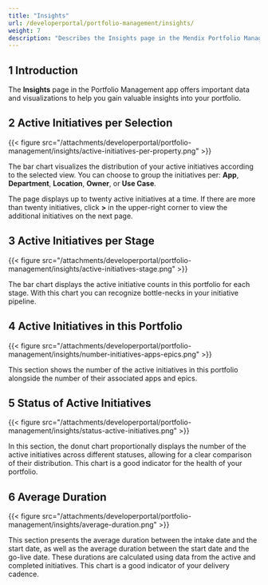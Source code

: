 ```yaml
---
title: "Insights"
url: /developerportal/portfolio-management/insights/
weight: 7
description: "Describes the Insights page in the Mendix Portfolio Management app."
---
```


## 1 Introduction

The **Insights** page in the Portfolio Management app offers important data and visualizations to help you gain valuable insights into your portfolio.

## 2 Active Initiatives per Selection

{{< figure src="/attachments/developerportal/portfolio-management/insights/active-initiatives-per-property.png" >}}

The bar chart visualizes the distribution of your active initiatives according to the selected view. You can choose to group the initiatives per: **App**, **Department**, **Location**, **Owner**, or **Use Case**.

The page displays up to twenty active initiatives at a time. If there are more than twenty initiatives, click **>** in the upper-right corner to view the additional initiatives on the next page.

## 3 Active Initiatives per Stage

{{< figure src="/attachments/developerportal/portfolio-management/insights/active-initiatives-stage.png" >}}

The bar chart displays the active initiative counts in this portfolio for each stage. With this chart you can recognize bottle-necks in your initiative pipeline.

## 4 Active Initiatives in this Portfolio

{{< figure src="/attachments/developerportal/portfolio-management/insights/number-initiatives-apps-epics.png" >}}

This section shows the number of the active initiatives in this portfolio alongside the number of their associated apps and epics.

## 5 Status of Active Initiatives

{{< figure src="/attachments/developerportal/portfolio-management/insights/status-active-initiatives.png" >}}

In this section, the donut chart proportionally displays the number of the active initiatives across different statuses, allowing for a clear comparison of their distribution. This chart is a good indicator for the health of your portfolio.

## 6 Average Duration

{{< figure src="/attachments/developerportal/portfolio-management/insights/average-duration.png" >}}

This section presents the average duration between the intake date and the start date, as well as the average duration between the start date and the go-live date. These durations are calculated using data from the active and completed initiatives. This chart is a good indicator of your delivery cadence.
